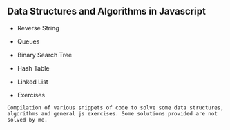 ## Data Structures and Algorithms in Javascript

* Reverse String

* Queues

* Binary Search Tree

* Hash Table

* Linked List

* Exercises

`Compilation of various snippets of code to solve some data structures, algorithms and general js exercises. Some solutions provided are not solved by me.`
